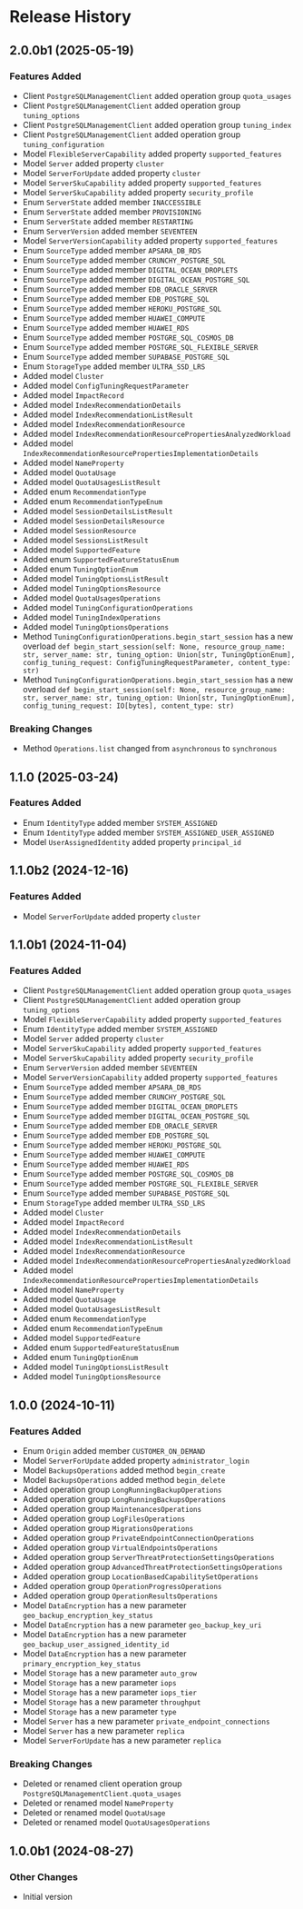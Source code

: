 # Release History

## 2.0.0b1 (2025-05-19)

### Features Added

  - Client `PostgreSQLManagementClient` added operation group `quota_usages`
  - Client `PostgreSQLManagementClient` added operation group `tuning_options`
  - Client `PostgreSQLManagementClient` added operation group `tuning_index`
  - Client `PostgreSQLManagementClient` added operation group `tuning_configuration`
  - Model `FlexibleServerCapability` added property `supported_features`
  - Model `Server` added property `cluster`
  - Model `ServerForUpdate` added property `cluster`
  - Model `ServerSkuCapability` added property `supported_features`
  - Model `ServerSkuCapability` added property `security_profile`
  - Enum `ServerState` added member `INACCESSIBLE`
  - Enum `ServerState` added member `PROVISIONING`
  - Enum `ServerState` added member `RESTARTING`
  - Enum `ServerVersion` added member `SEVENTEEN`
  - Model `ServerVersionCapability` added property `supported_features`
  - Enum `SourceType` added member `APSARA_DB_RDS`
  - Enum `SourceType` added member `CRUNCHY_POSTGRE_SQL`
  - Enum `SourceType` added member `DIGITAL_OCEAN_DROPLETS`
  - Enum `SourceType` added member `DIGITAL_OCEAN_POSTGRE_SQL`
  - Enum `SourceType` added member `EDB_ORACLE_SERVER`
  - Enum `SourceType` added member `EDB_POSTGRE_SQL`
  - Enum `SourceType` added member `HEROKU_POSTGRE_SQL`
  - Enum `SourceType` added member `HUAWEI_COMPUTE`
  - Enum `SourceType` added member `HUAWEI_RDS`
  - Enum `SourceType` added member `POSTGRE_SQL_COSMOS_DB`
  - Enum `SourceType` added member `POSTGRE_SQL_FLEXIBLE_SERVER`
  - Enum `SourceType` added member `SUPABASE_POSTGRE_SQL`
  - Enum `StorageType` added member `ULTRA_SSD_LRS`
  - Added model `Cluster`
  - Added model `ConfigTuningRequestParameter`
  - Added model `ImpactRecord`
  - Added model `IndexRecommendationDetails`
  - Added model `IndexRecommendationListResult`
  - Added model `IndexRecommendationResource`
  - Added model `IndexRecommendationResourcePropertiesAnalyzedWorkload`
  - Added model `IndexRecommendationResourcePropertiesImplementationDetails`
  - Added model `NameProperty`
  - Added model `QuotaUsage`
  - Added model `QuotaUsagesListResult`
  - Added enum `RecommendationType`
  - Added enum `RecommendationTypeEnum`
  - Added model `SessionDetailsListResult`
  - Added model `SessionDetailsResource`
  - Added model `SessionResource`
  - Added model `SessionsListResult`
  - Added model `SupportedFeature`
  - Added enum `SupportedFeatureStatusEnum`
  - Added enum `TuningOptionEnum`
  - Added model `TuningOptionsListResult`
  - Added model `TuningOptionsResource`
  - Added model `QuotaUsagesOperations`
  - Added model `TuningConfigurationOperations`
  - Added model `TuningIndexOperations`
  - Added model `TuningOptionsOperations`
  - Method `TuningConfigurationOperations.begin_start_session` has a new overload `def begin_start_session(self: None, resource_group_name: str, server_name: str, tuning_option: Union[str, TuningOptionEnum], config_tuning_request: ConfigTuningRequestParameter, content_type: str)`
  - Method `TuningConfigurationOperations.begin_start_session` has a new overload `def begin_start_session(self: None, resource_group_name: str, server_name: str, tuning_option: Union[str, TuningOptionEnum], config_tuning_request: IO[bytes], content_type: str)`

### Breaking Changes

  - Method `Operations.list` changed from `asynchronous` to `synchronous`

## 1.1.0 (2025-03-24)

### Features Added

  - Enum `IdentityType` added member `SYSTEM_ASSIGNED`
  - Enum `IdentityType` added member `SYSTEM_ASSIGNED_USER_ASSIGNED`
  - Model `UserAssignedIdentity` added property `principal_id`

## 1.1.0b2 (2024-12-16)

### Features Added

  - Model `ServerForUpdate` added property `cluster`

## 1.1.0b1 (2024-11-04)

### Features Added

  - Client `PostgreSQLManagementClient` added operation group `quota_usages`
  - Client `PostgreSQLManagementClient` added operation group `tuning_options`
  - Model `FlexibleServerCapability` added property `supported_features`
  - Enum `IdentityType` added member `SYSTEM_ASSIGNED`
  - Model `Server` added property `cluster`
  - Model `ServerSkuCapability` added property `supported_features`
  - Model `ServerSkuCapability` added property `security_profile`
  - Enum `ServerVersion` added member `SEVENTEEN`
  - Model `ServerVersionCapability` added property `supported_features`
  - Enum `SourceType` added member `APSARA_DB_RDS`
  - Enum `SourceType` added member `CRUNCHY_POSTGRE_SQL`
  - Enum `SourceType` added member `DIGITAL_OCEAN_DROPLETS`
  - Enum `SourceType` added member `DIGITAL_OCEAN_POSTGRE_SQL`
  - Enum `SourceType` added member `EDB_ORACLE_SERVER`
  - Enum `SourceType` added member `EDB_POSTGRE_SQL`
  - Enum `SourceType` added member `HEROKU_POSTGRE_SQL`
  - Enum `SourceType` added member `HUAWEI_COMPUTE`
  - Enum `SourceType` added member `HUAWEI_RDS`
  - Enum `SourceType` added member `POSTGRE_SQL_COSMOS_DB`
  - Enum `SourceType` added member `POSTGRE_SQL_FLEXIBLE_SERVER`
  - Enum `SourceType` added member `SUPABASE_POSTGRE_SQL`
  - Enum `StorageType` added member `ULTRA_SSD_LRS`
  - Added model `Cluster`
  - Added model `ImpactRecord`
  - Added model `IndexRecommendationDetails`
  - Added model `IndexRecommendationListResult`
  - Added model `IndexRecommendationResource`
  - Added model `IndexRecommendationResourcePropertiesAnalyzedWorkload`
  - Added model `IndexRecommendationResourcePropertiesImplementationDetails`
  - Added model `NameProperty`
  - Added model `QuotaUsage`
  - Added model `QuotaUsagesListResult`
  - Added enum `RecommendationType`
  - Added enum `RecommendationTypeEnum`
  - Added model `SupportedFeature`
  - Added enum `SupportedFeatureStatusEnum`
  - Added enum `TuningOptionEnum`
  - Added model `TuningOptionsListResult`
  - Added model `TuningOptionsResource`

## 1.0.0 (2024-10-11)

### Features Added

  - Enum `Origin` added member `CUSTOMER_ON_DEMAND`
  - Model `ServerForUpdate` added property `administrator_login`
  - Model `BackupsOperations` added method `begin_create`
  - Model `BackupsOperations` added method `begin_delete`
  - Added operation group `LongRunningBackupOperations`
  - Added operation group `LongRunningBackupsOperations`
  - Added operation group `MaintenancesOperations`
  - Added operation group `LogFilesOperations`
  - Added operation group `MigrationsOperations`
  - Added operation group `PrivateEndpointConnectionOperations`
  - Added operation group `VirtualEndpointsOperations`
  - Added operation group `ServerThreatProtectionSettingsOperations`
  - Added operation group `AdvancedThreatProtectionSettingsOperations`
  - Added operation group `LocationBasedCapabilitySetOperations`
  - Added operation group `OperationProgressOperations`
  - Added operation group `OperationResultsOperations`
  - Model `DataEncryption` has a new parameter `geo_backup_encryption_key_status`
  - Model `DataEncryption` has a new parameter `geo_backup_key_uri`
  - Model `DataEncryption` has a new parameter `geo_backup_user_assigned_identity_id`
  - Model `DataEncryption` has a new parameter `primary_encryption_key_status`
  - Model `Storage` has a new parameter `auto_grow`
  - Model `Storage` has a new parameter `iops`
  - Model `Storage` has a new parameter `iops_tier`
  - Model `Storage` has a new parameter `throughput`
  - Model `Storage` has a new parameter `type`
  - Model `Server` has a new parameter `private_endpoint_connections`
  - Model `Server` has a new parameter `replica`
  - Model `ServerForUpdate` has a new parameter `replica`

### Breaking Changes

  - Deleted or renamed client operation group `PostgreSQLManagementClient.quota_usages`
  - Deleted or renamed model `NameProperty`
  - Deleted or renamed model `QuotaUsage`
  - Deleted or renamed model `QuotaUsagesOperations`

## 1.0.0b1 (2024-08-27)

### Other Changes

  - Initial version
